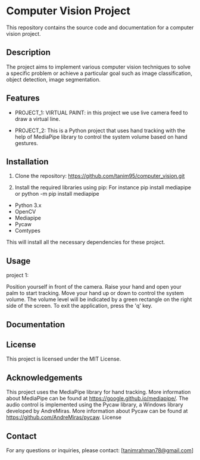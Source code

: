 # Computer Vision Project

This repository contains the source code and documentation for a computer vision project.

## Description

The project aims to implement various computer vision techniques to solve a specific problem or achieve a particular goal such as image classification, object detection, image segmentation.

## Features

- PROJECT_1: VIRTUAL PAINT: in this project we use live camera feed to draw a virtual line.

- PROJECT_2: This is a Python project that uses hand tracking with the help of MediaPipe library to control the system volume based on hand gestures.

## Installation

1. Clone the repository: https://github.com/tanim95/computer_vision.git

2. Install the required libraries using pip: For instance pip install mediapipe or python -m pip install mediapipe

- Python 3.x
- OpenCV
- Mediapipe
- Pycaw
- Comtypes

This will install all the necessary dependencies for these project.

## Usage

project 1:

Position yourself in front of the camera.
Raise your hand and open your palm to start tracking.
Move your hand up or down to control the system volume.
The volume level will be indicated by a green rectangle on the right side of the screen.
To exit the application, press the 'q' key.

## Documentation

## License

This project is licensed under the MIT License.

## Acknowledgements

This project uses the MediaPipe library for hand tracking. More information about MediaPipe can be found at https://google.github.io/mediapipe/.
The audio control is implemented using the Pycaw library, a Windows library developed by AndreMiras. More information about Pycaw can be found at https://github.com/AndreMiras/pycaw.
License

## Contact

For any questions or inquiries, please contact: [tanimrahman78@gmail.com]
